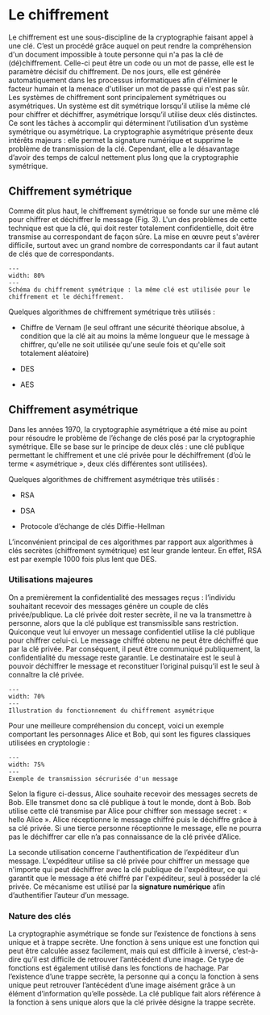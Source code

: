 # Le chiffrement

Le chiffrement est une sous-discipline de la cryptographie faisant appel à une clé. C’est un procédé grâce auquel on peut rendre la compréhension d'un document impossible à toute personne qui n'a pas la clé de (dé)chiffrement. Celle-ci peut être un code ou un mot de passe, elle est le paramètre décisif du chiffrement. De nos jours, elle est générée automatiquement dans les processus informatiques afin d'éliminer le facteur humain et la menace d'utiliser un mot de passe qui n'est pas sûr.
Les systèmes de chiffrement sont principalement symétriques ou asymétriques. Un système est dit symétrique lorsqu’il utilise la même clé pour chiffrer et déchiffrer, asymétrique lorsqu’il utilise deux clés distinctes.
Ce sont les tâches à accomplir qui déterminent l’utilisation d’un système symétrique ou asymétrique. La cryptographie asymétrique présente deux intérêts majeurs : elle permet la signature numérique et supprime le problème de transmission de la clé. Cependant, elle a le désavantage d’avoir des temps de calcul nettement plus long que la cryptographie symétrique. 
 
## Chiffrement symétrique
Comme dit plus haut, le chiffrement symétrique se fonde sur une même clé pour chiffrer et déchiffrer le message (Fig. 3). L'un des problèmes de cette technique est que la clé, qui doit rester totalement confidentielle, doit être transmise au correspondant de façon sûre. La mise en œuvre peut s'avérer difficile, surtout avec un grand nombre de correspondants car il faut autant de clés que de correspondants.

```{figure} figures/Chiffrement_symetrique.png
---
width: 80%
---
Schéma du chiffrement symétrique : la même clé est utilisée pour le chiffrement et le déchiffrement.
```

Quelques algorithmes de chiffrement symétrique très utilisés : 

- Chiffre de Vernam (le seul offrant une sécurité théorique absolue, à condition que la clé ait au moins la même longueur que le message à chiffrer, qu'elle ne soit utilisée qu'une seule fois et qu'elle soit totalement aléatoire)

- DES

- AES

## Chiffrement asymétrique
Dans les années 1970, la cryptographie asymétrique a été mise au point pour résoudre le problème de l’échange de clés posé par la cryptographie symétrique. Elle se base sur le principe de deux clés : une clé publique permettant le chiffrement et une clé privée pour le déchiffrement (d’où le terme « asymétrique », deux clés différentes sont utilisées).

Quelques algorithmes de chiffrement asymétrique très utilisés :

- RSA

- DSA

- Protocole d’échange de clés Diffie-Hellman

L’inconvénient principal de ces algorithmes par rapport aux algorithmes à clés secrètes (chiffrement symétrique) est leur grande lenteur. En effet, RSA est par exemple 1000 fois plus lent que DES.

### Utilisations majeures
On a premièrement la confidentialité des messages reçus : l’individu souhaitant recevoir des messages génère un couple de clés privée/publique. La clé privée doit rester secrète, il ne va la transmettre à personne, alors que la clé publique est transmissible sans restriction. Quiconque veut lui envoyer un message confidentiel utilise la clé publique pour chiffrer celui-ci. Le message chiffré obtenu ne peut être déchiffré que par la clé privée. Par conséquent, il peut être communiqué publiquement, la confidentialité du message reste garantie. Le destinataire est le seul à pouvoir déchiffrer le message et reconstituer l’original puisqu’il est le seul à connaître la clé privée.

```{figure} figures/Chiffrement_asymetrique.png
---
width: 70%
---
Illustration du fonctionnement du chiffrement asymétrique
```

Pour une meilleure compréhension du concept, voici un exemple comportant les personnages Alice et Bob, qui sont les figures classiques utilisées en cryptologie :

```{figure} figures/exemple_AliceBob.png
---
width: 75%
---
Exemple de transmission sécrurisée d'un message
```

Selon la figure ci-dessus, Alice souhaite recevoir des messages secrets de Bob. Elle transmet donc sa clé publique à tout le monde, dont à Bob. Bob utilise cette clé transmise par Alice pour chiffrer son message secret : « hello Alice ». Alice réceptionne le message chiffré puis le déchiffre grâce à sa clé privée. Si une tierce personne réceptionne le message, elle ne pourra pas le déchiffrer car elle n’a pas connaissance de la clé privée d’Alice.

La seconde utilisation concerne l'authentification de l’expéditeur d’un message. L'expéditeur utilise sa clé privée pour chiffrer un message que n'importe qui peut déchiffrer avec la clé publique de l'expéditeur, ce qui garantit que le message a été chiffré par l'expéditeur, seul à posséder la clé privée. Ce mécanisme est utilisé par la **signature numérique** afin d’authentifier l’auteur d’un message.

### Nature des clés
La cryptographie asymétrique se fonde sur l’existence de fonctions à sens unique et à trappe secrète. Une fonction à sens unique est une fonction qui peut être calculée assez facilement, mais qui est difficile à inversé, c’est-à-dire qu’il est difficile de retrouver l’antécédent d’une image. Ce type de fonctions est également utilisé dans les fonctions de hachage.
Par l’existence d’une trappe secrète, la personne qui a conçu la fonction à sens unique peut retrouver l’antécédent d’une image aisément grâce à un élément d’information qu’elle possède. La clé publique fait alors référence à la fonction à sens unique alors que la clé privée désigne la trappe secrète.
